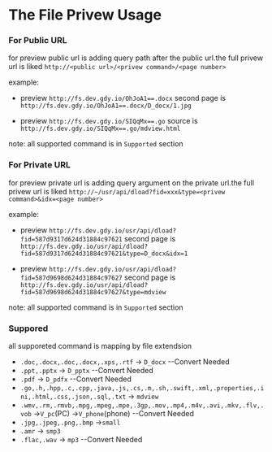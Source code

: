 The File Privew Usage
===
### For Public URL
for preview public url is adding query path after the public url.the full privew url is liked `http://<public url>/<privew command>/<page number>`

example:

* preview `http://fs.dev.gdy.io/OhJoA1==.docx` second page is `http://fs.dev.gdy.io/OhJoA1==.docx/D_docx/1.jpg`

* preview `http://fs.dev.gdy.io/SIQqMx==.go` source is `http://fs.dev.gdy.io/SIQqMx==.go/mdview.html`

note: all supported command is in `Supported` section


### For Private URL
for preview private url is adding query argument on the private url.the full privew url is liked `http://~/usr/api/dload?fid=xxx&type=<privew command>&idx=<page number>`


example:

* preview `http://fs.dev.gdy.io/usr/api/dload?fid=587d9317d624d31884c97621` second page is `http://fs.dev.gdy.io/usr/api/dload?fid=587d9317d624d31884c97621&type=D_docx&idx=1`


* preview `http://fs.dev.gdy.io/usr/api/dload?fid=587d9698d624d31884c97627` second page is `http://fs.dev.gdy.io/usr/api/dload?fid=587d9698d624d31884c97627&type=mdview`


note: all supported command is in `Supported` section


### Suppored
all supporeted command is mapping by file extendsion

* `.doc,.docx,.doc,.docx,.xps,.rtf` -> `D_docx`   --Convert Needed
* `.ppt,.pptx` -> `D_pptx`  --Convert Needed
* `.pdf` -> `D_pdfx` --Convert Needed
* `.go,.h,.hpp,.c,.cpp,.java,.js,.cs,.m,.sh,.swift,.xml,.properties,.ini,.html,.css,.json,.sql,.txt` -> `mdview`
* `.wmv,.rm,.rmvb,.mpg,.mpeg,.mpe,.3gp,.mov,.mp4,.m4v,.avi,.mkv,.flv,.vob` ->`V_pc`(PC) ->`V_phone`(phone) --Convert Needed
* `.jpg,.jpeg,.png,.bmp` ->`small`
* `.amr` -> `smp3`
* `.flac,.wav` -> `mp3` --Convert Needed